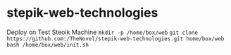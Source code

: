 # stepik-web-technologies

Deploy on Test Steoik Machine
`mkdir -p /home/box/web`
`git clone https://github.com:/TheNovel/stepik-web-technologies.git home/box/web`
`bash /home/box/web/init.sh`